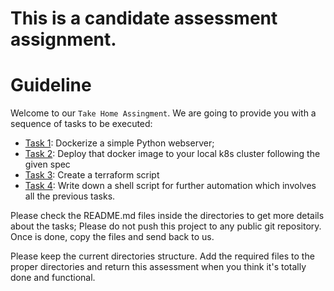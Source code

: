 # This is a candidate assessment assignment.

# Guideline

Welcome to our `Take Home Assingment`. We are going to provide you with a sequence of tasks to be executed:
* [Task 1](dockerize): Dockerize a simple Python webserver;
* [Task 2](kubernetes): Deploy that docker image to your local k8s cluster following the given spec
* [Task 3](terraform): Create a terraform script
* [Task 4](linux): Write down a shell script for further automation which involves all the previous tasks.

Please check the README.md files inside the directories to get more details about the tasks;
Please do not push this project to any public git repository. Once is done, copy the files and send back to us.

Please keep the current directories structure. Add the required files to the proper directories and 
return this assessment when you think it's totally done and functional.